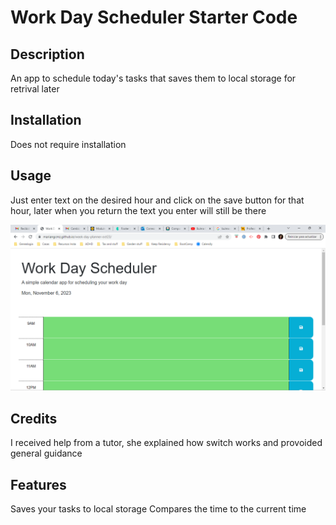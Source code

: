 # Work Day Scheduler Starter Code


## Description

An app to schedule today's tasks that saves them to local storage for retrival later



## Installation

Does not require installation

## Usage

Just enter text on the desired hour and click on the save button for that hour, later when you return the text you enter will still be there

![planner](Assets\WeekPlanner1.png)
   

## Credits

I received help from a tutor, she explained how switch works and provoided general guidance 



## Features

Saves your tasks to local storage 
Compares the time to the current time
